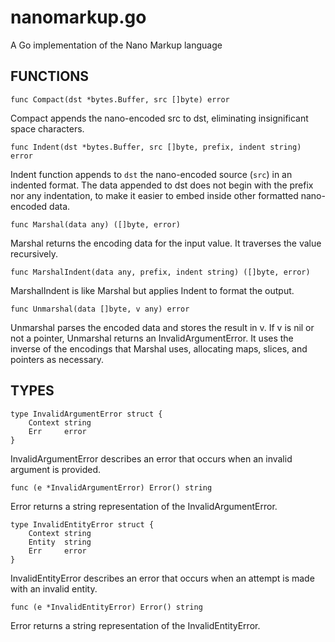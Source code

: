 # nanomarkup.go
A Go implementation of the Nano Markup language

## FUNCTIONS
```
func Compact(dst *bytes.Buffer, src []byte) error
```
Compact appends the nano-encoded src to dst, eliminating insignificant space characters.
```
func Indent(dst *bytes.Buffer, src []byte, prefix, indent string) error
```
Indent function appends to `dst` the nano-encoded source (`src`) in an indented format. The data appended to dst does not begin with the prefix nor any indentation, to make it easier to embed inside other formatted nano-encoded data.
```
func Marshal(data any) ([]byte, error)
```
Marshal returns the encoding data for the input value.
It traverses the value recursively.
```
func MarshalIndent(data any, prefix, indent string) ([]byte, error)
```
MarshalIndent is like Marshal but applies Indent to format the output.
```
func Unmarshal(data []byte, v any) error
```
Unmarshal parses the encoded data and stores the result in v. If v is nil or not a pointer, Unmarshal returns an InvalidArgumentError.
It uses the inverse of the encodings that Marshal uses, allocating maps, slices, and pointers as necessary.

## TYPES
```
type InvalidArgumentError struct {
	Context string
	Err     error
}
```
InvalidArgumentError describes an error that occurs when an invalid argument is provided.
```    
func (e *InvalidArgumentError) Error() string
```
Error returns a string representation of the InvalidArgumentError.
```    
type InvalidEntityError struct {
	Context string
	Entity  string
	Err     error
}
```
InvalidEntityError describes an error that occurs when an attempt is made with an invalid entity.
```    
func (e *InvalidEntityError) Error() string
```
Error returns a string representation of the InvalidEntityError.

